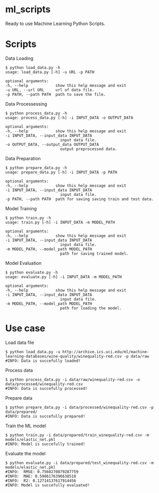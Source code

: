# ml_scripts
Ready to use Machine Learning Python Scripts.

# Scripts
Data Loading 

    $ python load_data.py -h
    usage: load_data.py [-h] -u URL -p PATH

    optional arguments:
    -h, --help            show this help message and exit
    -u URL, --url URL     url of data file.
    -p PATH, --path PATH  path to save the file.

Data Processessing 

    $ python process_data.py -h
    usage: process_data.py [-h] -i INPUT_DATA -o OUTPUT_DATA

    optional arguments:
    -h, --help            show this help message and exit
    -i INPUT_DATA, --input_data INPUT_DATA
                            input data file.
    -o OUTPUT_DATA, --output_data OUTPUT_DATA
                            output preprocessed data.

Data Preparation 

    $ python prepare_data.py -h 
    usage: prepare_data.py [-h] -i INPUT_DATA -p PATH

    optional arguments:
    -h, --help            show this help message and exit
    -i INPUT_DATA, --input_data INPUT_DATA
                            input data file.
    -p PATH, --path PATH  path for saving saving train and test data.

Model Training

    $ python train.py -h        
    usage: train.py [-h] -i INPUT_DATA -m MODEL_PATH

    optional arguments:
    -h, --help            show this help message and exit
    -i INPUT_DATA, --input_data INPUT_DATA
                            input data file.
    -m MODEL_PATH, --model_path MODEL_PATH
                            path for saving trained model.

Model Evaluation

    $ python evaluate.py -h
    usage: evaluate.py [-h] -i INPUT_DATA -m MODEL_PATH

    optional arguments:
    -h, --help            show this help message and exit
    -i INPUT_DATA, --input_data INPUT_DATA
                            input data file.
    -m MODEL_PATH, --model_path MODEL_PATH
                            path for loading the model.


# Use case
Load data file 

    $ python load_data.py -u http://archive.ics.uci.edu/ml/machine-learning-databases/wine-quality/winequality-red.csv -p data/raw 
    #INFO: Data is succefully loaded!

Process data 

    $ python process_data.py -i data/raw/winequality-red.csv -o data/processed/winequality-red.csv
    #INFO: Data is succefully processed!

Prepare data 

    $ python prepare_data.py -i data/processed/winequality-red.csv -p data/prepared/
    #INFO: Data is succefully prepared!

Train the ML model

    $ python train.py -i data/prepared/train_winequality-red.csv -m models/elastic_net.pkl
    #INFO: Model is succefully trained!


Evaluate the model

    $ python evaluate.py -i data/prepared/test_winequality-red.csv -m models/elastic_net.pkl 
    #INFO:  RMSE: 0.7560270879287759
    #INFO:  MAE: 0.5986176396638518
    #INFO:  R2: 0.12714137617914456
    #INFO: Model is succefully evaluated!